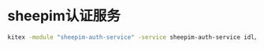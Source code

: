 # sheepim认证服务


```bash
kitex -module "sheepim-auth-service" -service sheepim-auth-service idl/auth.thrift
```